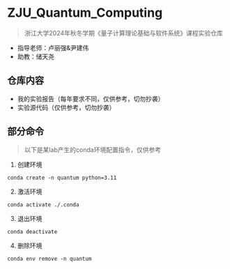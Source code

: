 # ZJU_Quantum_Computing  
> 浙江大学2024年秋冬学期《量子计算理论基础与软件系统》课程实验仓库
- 指导老师：卢丽强&尹建伟
- 助教：储天尧
## 仓库内容
- 我的实验报告（每年要求不同，仅供参考，切勿抄袭）
- 实验源代码（仅供参考，切勿抄袭）
## 部分命令
> 以下是某lab产生的conda环境配置指令，仅供参考
1. 创建环境
```shell
conda create -n quantum python=3.11
```
2. 激活环境
```shell
conda activate ./.conda
```
3. 退出环境
```shell
conda deactivate
```
4. 删除环境
```shell
conda env remove -n quantum
```

